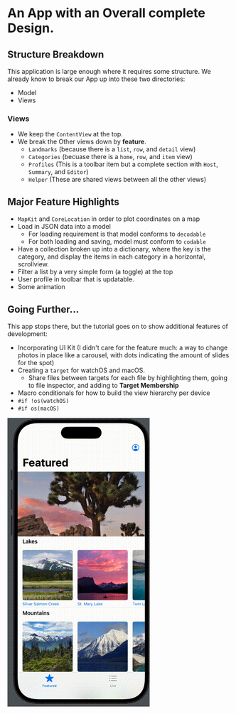 # An App with an Overall complete Design.

## Structure Breakdown
This application is large enough where it requires some structure. 
We already know to break our App up into these two directories:
- Model
- Views

### Views 
- We keep the `ContentView` at the top. 
- We break the Other views down by **feature**. 
  - `Landmarks` (because there is a `list`, `row`, and `detail` view)
  - `Categories` (becuase there is a `home`, `row`, and `item` view)
  - `Profiles` (This is a toolbar item but a complete section with `Host`, `Summary`, and `Editor`)
  - `Helper` (These are shared views between all the other views)

## Major Feature Highlights
- `MapKit` and `CoreLocation` in order to plot coordinates on a map
- Load in JSON data into a model 
  - For loading requirement is that model conforms to `decodable`
  - For both loading and saving, model must conform to `codable`
- Have a collection broken up into a dictionary, where the key is the category, and display the items in each category in a horizontal, scrollview. 
- Filter a list by a very simple form (a toggle) at the top
- User profile in toolbar that is updatable.
- Some animation

## Going Further...
This app stops there, but the tutorial goes on to show additional features of development:
- Incorporating UI Kit (I didn't care for the feature much: a way to change photos in place like a carousel, with dots indicating the amount of slides for the spot)
- Creating a `target` for watchOS and macOS.
  - Share files between targets for each file by highlighting them, going to file inspector, and adding to **Target Membership**
- Macro conditionals for how to build the view hierarchy per device
 - `#if !os(watchOS)`
 - `#if os(macOS)`
    
![Demo](README_assets/output.gif)

